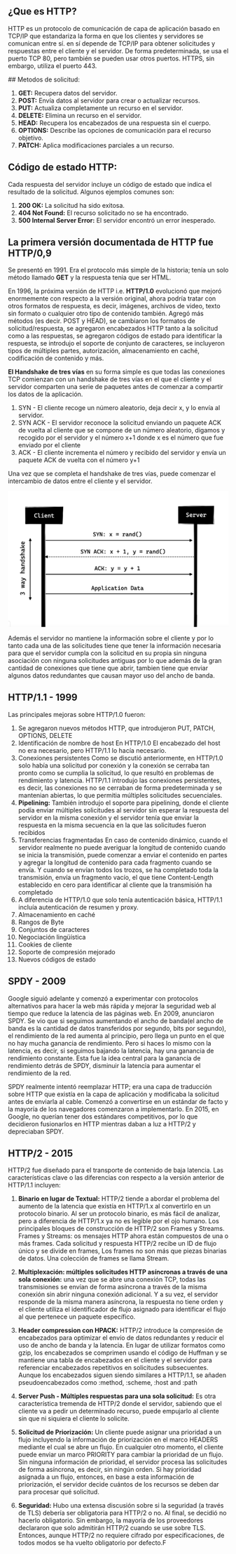 ## ¿Que es HTTP?

HTTP es un protocolo de comunicación de capa de aplicación basado en TCP/IP que estandariza la forma en que los clientes y servidores se comunican entre sí.  en sí depende de TCP/IP para obtener solicitudes y respuestas entre el cliente y el servidor. De forma predeterminada, se usa el puerto TCP 80, pero también se pueden usar otros puertos. HTTPS, sin embargo, utiliza el puerto 443. 

## Metodos de solicitud:

1. **GET:** Recupera datos del servidor.
2. **POST:** Envía datos al servidor para crear o actualizar recursos.
3. **PUT:** Actualiza completamente un recurso en el servidor.
4. **DELETE:** Elimina un recurso en el servidor.
5. **HEAD:** Recupera los encabezados de una respuesta sin el cuerpo.
6. **OPTIONS:** Describe las opciones de comunicación para el recurso objetivo.
7. **PATCH:** Aplica modificaciones parciales a un recurso.

## Código de estado HTTP: 
Cada respuesta del servidor incluye un código de estado que indica el resultado de la solicitud. Algunos ejemplos comunes son:
1. **200 OK:** La solicitud ha sido exitosa.
2. **404 Not Found:** El recurso solicitado no se ha encontrado.
3. **500 Internal Server Error:** El servidor encontró un error inesperado.

## La primera versión documentada de HTTP fue HTTP/0,9

Se presentó en 1991. Era el protocolo más simple de la historia; tenía un solo método llamado **GET** y la respuesta tenia que ser HTML. 

En 1996, la próxima versión de HTTP i.e. **HTTP/1.0** evolucionó que mejoró enormemente con respecto a la versión original, ahora podría tratar con otros formatos de respuesta, es decir, imágenes, archivos de video, texto sin formato o cualquier otro tipo de contenido también. Agregó más métodos (es decir. POST y HEAD), se cambiaron los formatos de solicitud/respuesta, se agregaron encabezados HTTP tanto a la solicitud como a las respuestas, se agregaron códigos de estado para identificar la respuesta, se introdujo el soporte de conjunto de caracteres, se incluyeron tipos de múltiples partes, autorización, almacenamiento en caché, codificación de contenido y más.

**El Handshake de tres vías** en su forma simple es que todas las conexiones TCP comienzan con un handshake de tres vías en el que el cliente y el servidor comparten una serie de paquetes antes de comenzar a compartir los datos de la aplicación.

1. SYN - El cliente recoge un número aleatorio, deja decir x, y lo envía al servidor.
2. SYN ACK - El servidor reconoce la solicitud enviando un paquete ACK de vuelta al cliente que se compone de un número aleatorio, digamos y recogido por el servidor y el número x+1 donde x es el número que fue enviado por el cliente
3. ACK - El cliente incrementa el número y recibido del servidor y envía un paquete ACK de vuelta con el número y+1

Una vez que se completa el handshake de tres vías, puede comenzar el intercambio de datos entre el cliente y el servidor.


![alt text](image.png)

Además el servidor no mantiene la información sobre el cliente y por lo tanto cada una de las solicitudes tiene que tener la información necesaria para que el servidor cumpla con la solicitud en su propia sin ninguna asociación con ninguna solicitudes antiguas por lo que además de la gran cantidad de conexiones que tiene que abrir, tambien tiene que enviar algunos datos redundantes que causan mayor uso del ancho de banda.

## HTTP/1.1 - 1999

Las principales mejoras sobre HTTP/1.0 fueron:

1. Se agregaron nuevos métodos HTTP, que introdujeron PUT, PATCH, OPTIONS, DELETE
2. Identificación de nombre de host En HTTP/1.0 El encabezado del host no era necesario, pero HTTP/1.1 lo hacía necesario.
3. Conexiones persistentes Como se discutió anteriormente, en HTTP/1.0 solo había una solicitud por conexión y la conexión se cerraba tan pronto como se cumplia la solicitud, lo que resultó en problemas de rendimiento y latencia. HTTP/1.1 introdujo las conexiones persistentes, es decir, las conexiones no se cerraban de forma predeterminada y se mantenian abiertas, lo que permitia múltiples solicitudes secuenciales.
4. **Pipelining:** También introdujo el soporte para pipelining, donde el cliente podía enviar múltiples solicitudes al servidor sin esperar la respuesta del servidor en la misma conexión y el servidor tenía que enviar la respuesta en la misma secuencia en la que las solicitudes fueron recibidos
5. Transferencias fragmentadas En caso de contenido dinámico, cuando el servidor realmente no puede averiguar la longitud de contenido cuando se inicia la transmisión, puede comenzar a enviar el contenido en partes y agregar la longitud de contenido para cada fragmento cuando se envía. Y cuando se envían todos los trozos, se ha completado toda la transmisión, envía un fragmento vacío,  el que tiene Content-Length establecido en cero para identificar al cliente que la transmisión ha completado
6. A diferencia de HTTP/1.0 que solo tenía autenticación básica, HTTP/1.1 incluía autenticación de resumen y proxy.
7. Almacenamiento en caché
8. Rangos de Byte
9. Conjuntos de caracteres
10. Negociación lingüística
11. Cookies de cliente
12. Soporte de compresión mejorado
13. Nuevos códigos de estado

## SPDY - 2009

Google siguió adelante y comenzó a experimentar con protocolos alternativos para hacer la web más rápida y mejorar la seguridad web al tiempo que reduce la latencia de las páginas web. En 2009, anunciaron SPDY.
Se vio que si seguimos aumentando el ancho de banda(el ancho de banda es la cantidad de datos transferidos por segundo, bits por segundo), el rendimiento de la red aumenta al principio, pero llega un punto en el que no hay mucha ganancia de rendimiento. Pero si haces lo mismo con la latencia, es decir, si seguimos bajando la latencia, hay una ganancia de rendimiento constante. Esta fue la idea central para la ganancia de rendimiento detrás de SPDY, disminuir la latencia para aumentar el rendimiento de la red.

SPDY realmente intentó reemplazar HTTP; era una capa de traducción sobre HTTP que existía en la capa de aplicación y modificaba la solicitud antes de enviarla al cable. Comenzó a convertirse en un estándar de facto y la mayoría de los navegadores comenzaron a implementarlo.
En 2015, en Google, no querían tener dos estándares competitivos, por lo que decidieron fusionarlos en HTTP mientras daban a luz a HTTP/2 y depreciaban SPDY.


## HTTP/2 - 2015

HTTP/2 fue diseñado para el transporte de contenido de baja latencia.
Las características clave o las diferencias con respecto a la versión anterior de HTTP/1.1 incluyen: 

1. **Binario en lugar de Textual:**
HTTP/2 tiende a abordar el problema del aumento de la latencia que existía en HTTP/1.x al convertirlo en un protocolo binario. Al ser un protocolo binario, es más fácil de analizar, pero a diferencia de HTTP/1.x ya no es legible por el ojo humano. Los principales bloques de construcción de HTTP/2 son Frames y Streams.
Frames y Streams: os mensajes HTTP ahora están compuestos de una o más frames. 
Cada solicitud y respuesta HTTP/2 recibe un ID de flujo único y se divide en frames, Los frames no son más que piezas binarias de datos. Una colección de frames se llama Stream. 

2. **Multiplexación: múltiples solicitudes HTTP asíncronas a través de una sola conexión:**
una vez que se abre una conexión TCP, todas las transmisiones se envían de forma asíncrona a través de la misma conexión sin abrir ninguna conexión adicional. Y a su vez, el servidor responde de la misma manera asíncrona, la respuesta no tiene orden y el cliente utiliza el identificador de flujo asignado para identificar el flujo al que pertenece un paquete específico.

3. **Header compression con HPACK:**
HTTP/2 introduce la compresión de encabezados para optimizar el envío de datos redundantes y reducir el uso de ancho de banda y la latencia. En lugar de utilizar formatos como gzip, los encabezados se comprimen usando el código de Huffman y se mantiene una tabla de encabezados en el cliente y el servidor para referenciar encabezados repetitivos en solicitudes subsecuentes. Aunque los encabezados siguen siendo similares a HTTP/1.1, se añaden pseudoencabezados como :method, :scheme, :host and :path


4. **Server Push - Múltiples respuestas para una sola solicitud:**
Es otra característica tremenda de HTTP/2 donde el servidor, sabiendo que el cliente va a pedir un determinado recurso, puede empujarlo al cliente sin que ni siquiera el cliente lo solicite.

5. **Solicitud de Priorización:**
Un cliente puede asignar una prioridad a un flujo incluyendo la información de priorización en el marco HEADERS mediante el cual se abre un flujo. En cualquier otro momento, el cliente puede enviar un marco PRIORITY para cambiar la prioridad de un flujo. Sin ninguna información de prioridad, el servidor procesa las solicitudes de forma asíncrona, es decir, sin ningún orden. Si hay prioridad asignada a un flujo, entonces, en base a esta información de priorización, el servidor decide cuántos de los recursos se deben dar para procesar qué solicitud.

6. **Seguridad:**
Hubo una extensa discusión sobre si la seguridad (a través de TLS) debería ser obligatoria para HTTP/2 o no. Al final, se decidió no hacerlo obligatorio. Sin embargo, la mayoría de los proveedores declararon que solo admitirán HTTP/2 cuando se use sobre TLS. Entonces, aunque HTTP/2 no requiere cifrado por especificaciones, de todos modos se ha vuelto obligatorio por defecto.F 